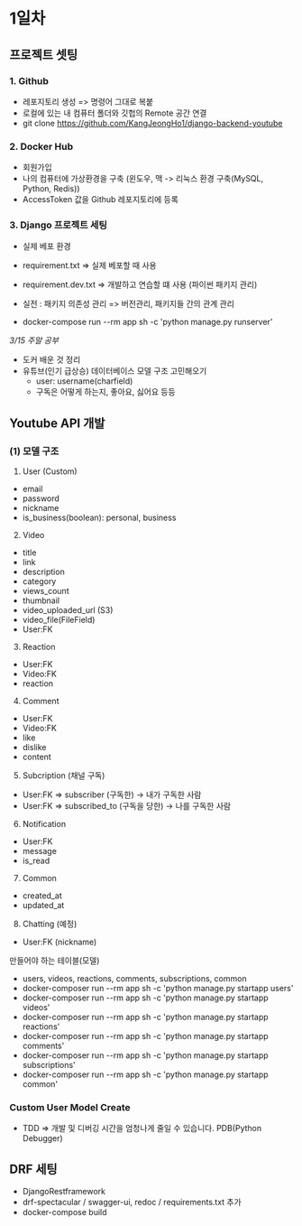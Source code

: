 # 1일차
## 프로젝트 셋팅
### 1. Github
- 레포지토리 생성 => 명령어 그대로 복붙
- 로컬에 있는 내 컴퓨터 폴더와 깃헙의 Remote 공간 연결
- git clone https://github.com/KangJeongHo1/django-backend-youtube

### 2. Docker Hub
- 회원가입
- 나의 컴퓨터에 가상환경을 구축 (윈도우, 맥 -> 리눅스 환경 구축(MySQL, Python, Redis))
- AccessToken 값을 Github 레포지토리에 등록

### 3. Django 프로젝트 세팅
- 실제 베포 환경
- requirement.txt => 실제 베포할 때 사용
- requirement.dev.txt => 개발하고 연습할 떄 사용 (파이썬 패키지 관리)
- 실전 : 패키지 의존성 관리 => 버전관리, 패키지들 간의 관계 관리

- docker-compose run --rm app sh -c 'python manage.py runserver'

*3/15 주말 공부*
- 도커 배운 것 정리
- 유튜브(인기 급상승) 데이터베이스 모델 구조 고민해오기
    - user: username(charfield)
    - 구독은 어떻게 하는지, 좋아요, 싫어요 등등

## Youtube API 개발

### (1) 모델 구조
1. User (Custom)
- email
- password
- nickname
- is_business(boolean): personal, business

2. Video
- title
- link
- description
- category
- views_count
- thumbnail
- video_uploaded_url (S3)
- video_file(FileField)
- User:FK

3. Reaction
- User:FK
- Video:FK
- reaction

4. Comment
- User:FK
- Video:FK
- like
- dislike
- content

5. Subcription (채널 구독)
- User:FK => subscriber (구독한) -> 내가 구독한 사람
- User:FK => subscribed_to (구독을 당한) -> 나를 구독한 사람

6. Notification

- User:FK
- message
- is_read

7. Common

- created_at
- updated_at

8. Chatting (예정)
- User:FK (nickname)


만들어야 하는 테이블(모델)
- users, videos, reactions, comments, subscriptions, common
- docker-composer run --rm app sh -c 'python manage.py startapp users'
- docker-composer run --rm app sh -c 'python manage.py startapp videos'
- docker-composer run --rm app sh -c 'python manage.py startapp reactions'
- docker-composer run --rm app sh -c 'python manage.py startapp comments'
- docker-composer run --rm app sh -c 'python manage.py startapp subscriptions'
- docker-composer run --rm app sh -c 'python manage.py startapp common'

### Custom User Model Create

- TDD => 개발 및 디버깅 시간을 엄청나게 줄일 수 있습니다. PDB(Python Debugger)

## DRF 세팅
- DjangoRestframework
- drf-spectacular / swagger-ui, redoc / requirements.txt 추가
- docker-compose build
